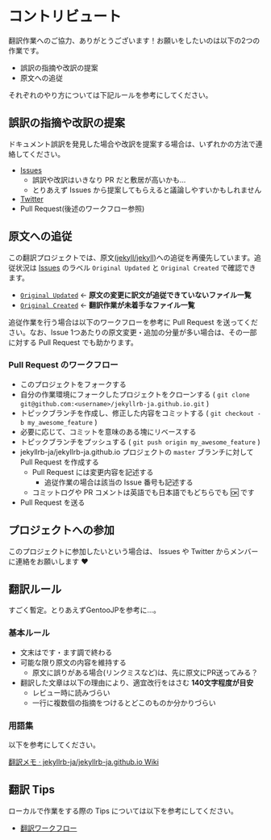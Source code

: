 # コントリビュート

翻訳作業へのご協力、ありがとうございます！お願いをしたいのは以下の2つの作業です。

- 誤訳の指摘や改訳の提案
- 原文への追従

それぞれのやり方については下記ルールを参考にしてください。

## 誤訳の指摘や改訳の提案

ドキュメント誤訳を発見した場合や改訳を提案する場合は、いずれかの方法で連絡してください。

- [Issues](https://github.com/jekyllrb-ja/jekyllrb-ja.github.io/issues)
  - 誤訳や改訳はいきなり PR だと敷居が高いかも…
  - とりあえず Issues から提案してもらえると議論しやすいかもしれません
- [Twitter](https://twitter.com/kk_Ataka)
- Pull Request(後述のワークフロー参照)

## 原文への追従

この翻訳プロジェクトでは、原文[(jekyll/jekyll)](https://github.com/jekyll/jekyll)への追従を再優先しています。追従状況は [Issues](https://github.com/jekyllrb-ja/jekyllrb-ja.github.io/issues) のラベル `Original Updated` と `Original Created` で確認できます。

- [`Original Updated`](https://github.com/jekyllrb-ja/jekyllrb-ja.github.io/labels/Original%20Updated) ← **原文の変更に訳文が追従できていないファイル一覧**
- [`Original Created`](https://github.com/jekyllrb-ja/jekyllrb-ja.github.io/labels/Original%20Created) ← **翻訳作業が未着手なファイル一覧**

追従作業を行う場合は以下のワークフローを参考に Pull Request を送ってください。なお、Issue 1つあたりの原文変更・追加の分量が多い場合は、その一部に対する Pull Request でも助かります。

### Pull Request のワークフロー

- このプロジェクトをフォークする
- 自分の作業環境にフォークしたプロジェクトをクローンする ( `git clone git@github.com:<username>/jekyllrb-ja.github.io.git` )
- トピックブランチを作成し、修正した内容をコミットする ( `git checkout -b my_awesome_feature` )
- 必要に応じて、コミットを意味のある塊にリベースする
- トピックブランチをプッシュする ( `git push origin my_awesome_feature` )
- jekyllrb-ja/jekyllrb-ja.github.io プロジェクトの `master` ブランチに対して Pull Request を作成する
  - Pull Request には変更内容を記述する
	- 追従作業の場合は該当の Issue 番号も記述する
  - コミットログや PR コメントは英語でも日本語でもどちらでも :ok: です
- Pull Request を送る

## プロジェクトへの参加

このプロジェクトに参加したいという場合は、 Issues や Twitter からメンバーに連絡をお願いします :heart:

## 翻訳ルール

すごく暫定。とりあえずGentooJPを参考に…。

### 基本ルール

- 文末はです・ます調で終わる
- 可能な限り原文の内容を維持する
  - 原文に誤りがある場合(リンクミスなど)は、先に原文にPR送ってみる？
- 翻訳した文章は以下の理由により、適宜改行をはさむ **140文字程度が目安**
  - レビュー時に読みづらい
  - 一行に複数個の指摘をつけるとどこのものか分かりづらい

### 用語集

以下を参考にしてください。

[翻訳メモ · jekyllrb-ja/jekyllrb-ja.github.io Wiki](https://github.com/jekyllrb-ja/jekyllrb-ja.github.io/wiki/%E7%BF%BB%E8%A8%B3%E3%83%A1%E3%83%A2#%E7%BF%BB%E8%A8%B3%E3%81%9B%E3%81%9A%E3%81%AB%E3%81%9D%E3%81%AE%E3%81%BE%E3%81%BE%E8%8B%B1%E5%8D%98%E8%AA%9E%E3%81%A7%E8%A8%98%E8%BF%B0%E3%81%99%E3%82%8B%E3%82%82%E3%81%AE)

## 翻訳 Tips

ローカルで作業をする際の Tips については以下を参考にしてください。

- [翻訳ワークフロー](https://github.com/jekyllrb-ja/jekyllrb-ja.github.io/wiki/翻訳ワークフロー)
